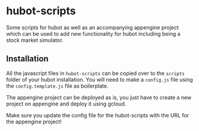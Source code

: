 # hubot-scripts
Some scripts for hubot as well as an accompanying appengine project which can be used to add new functionality for hubot including being a stock market simulator.

## Installation
All the javascript files in `hubot-scripts` can be copied over to the `scripts` folder of your hubot installation.  You will need to make a `config.js` file using the `config.template.js` file as boilerplate.

The appengine project can be deployed as is, you just have to create a new project on appengine and deploy it using gcloud.

Make sure you update the config file for the hubot-scripts with the URL for the appengine project!
